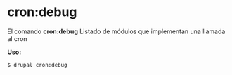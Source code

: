 # cron:debug
El comando **cron:debug** Listado de módulos que implementan una llamada al cron

**Uso:**
```
$ drupal cron:debug 
```
